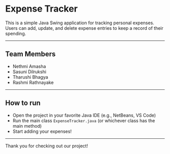 # Expense Tracker

This is a simple Java Swing application for tracking personal expenses.  
Users can add, update, and delete expense entries to keep a record of their spending.

---

## Team Members

- Nethmi Amasha
- Sasuni Dilrukshi
- Tharushi Bhagya 
- Rashmi Rathnayake

---

## How to run

- Open the project in your favorite Java IDE (e.g., NetBeans, VS Code)  
- Run the main class `ExpenseTracker.java` (or whichever class has the main method)  
- Start adding your expenses!

---

Thank you for checking out our project!
